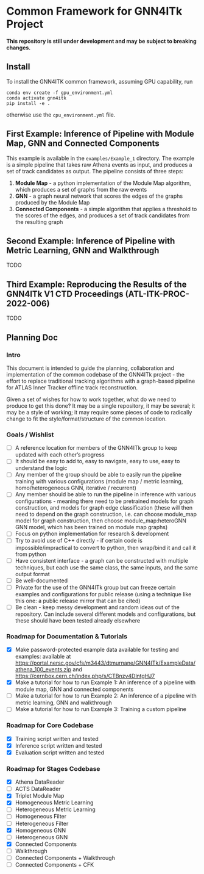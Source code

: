 # Common Framework for GNN4ITk Project

**This repository is still under development and may be subject to breaking changes.**

## Install

To install the GNN4ITK common framework, assuming GPU capability, run

```
conda env create -f gpu_environment.yml
conda activate gnn4itk
pip install -e .
```

otherwise use the `cpu_environment.yml` file.

## First Example: Inference of Pipeline with Module Map, GNN and Connected Components

This example is available in the `examples/Example_1` directory. The example is a simple pipeline that takes raw Athena events as input, and produces a set of track candidates as output. The pipeline consists of three steps:

1. **Module Map** - a python implementation of the Module Map algorithm, which produces a set of graphs from the raw events
2. **GNN** - a graph neural network that scores the edges of the graphs produced by the Module Map
3. **Connected Components** - a simple algorithm that applies a threshold to the scores of the edges, and produces a set of track candidates from the resulting graph

## Second Example: Inference of Pipeline with Metric Learning, GNN and Walkthrough

TODO

## Third Example: Reproducing the Results of the GNN4ITk V1 CTD Proceedings (ATL-ITK-PROC-2022-006)

TODO

## Planning Doc

### Intro
This document is intended to guide the planning, collaboration and implementation of the common codebase of the GNN4ITk project - the effort to replace traditional tracking algorithms with a graph-based pipeline for ATLAS Inner Tracker offline track reconstruction.

Given a set of wishes for how to work together, what do we need to produce to get this done? It may be a single repository, it may be several; it may be a style of working; it may require some pieces of code to radically change to fit the style/format/structure of the common location.

### Goals / Wishlist
- [ ] A reference location for members of the GNN4ITk group to keep updated with each other’s progress
- [ ] It should be easy to add to, easy to navigate, easy to use, easy to understand the logic
- [ ] Any member of the group should be able to easily run the pipeline training with various configurations (module map / metric learning, homo/heterogeneous GNN, iterative / recurrent)
- [ ] Any member should be able to run the pipeline in inference with various configurations - meaning there need to be pretrained models for graph construction, and models for graph edge classification (these will then need to depend on the graph construction, i.e. can choose module_map model for graph construction, then choose  module_map:heteroGNN GNN model, which has been trained on module map graphs)
- [ ] Focus on python implementation for research & development
- [ ] Try to avoid use of C++ directly - if certain code is impossible/impractical to convert to python, then wrap/bind it and call it from python
- [ ] Have consistent interface - a graph can be constructed with multiple techniques, but each use the same class, the same inputs, and the same output format
- [ ] Be well-documented
- [ ] Private for the use of the GNN4ITk group but can freeze certain examples and configurations for public release (using a technique like this one: a public release mirror that can be cited)
- [ ] Be clean - keep messy development and random ideas out of the repository. Can include several different models and configurations, but these should have been tested already elsewhere

### Roadmap for Documentation & Tutorials
- [X] Make password-protected example data available for testing and examples: available at 
https://portal.nersc.gov/cfs/m3443/dtmurnane/GNN4ITk/ExampleData/athena_100_events.zip and https://cernbox.cern.ch/index.php/s/CTBnzv4DlntgHJ7
- [X] Make a tutorial for how to run Example 1: An inference of a pipeline with module map, GNN and connected components
- [ ] Make a tutorial for how to run Example 2: An inference of a pipeline with metric learning, GNN and walkthrough
- [ ] Make a tutorial for how to run Example 3: Training a custom pipeline

### Roadmap for Core Codebase
- [X] Training script written and tested
- [X] Inference script written and tested
- [X] Evaluation script written and tested

### Roadmap for Stages Codebase
- [X] Athena DataReader
- [ ] ACTS DataReader
- [X] Triplet Module Map
- [X] Homogeneous Metric Learning
- [ ] Heterogeneous Metric Learning
- [ ] Homogeneous Filter
- [ ] Heterogeneous Filter
- [X] Homogeneous GNN
- [ ] Heterogeneous GNN
- [X] Connected Components
- [ ] Walkthrough
- [ ] Connected Components + Walkthrough
- [ ] Connected Components + CFK